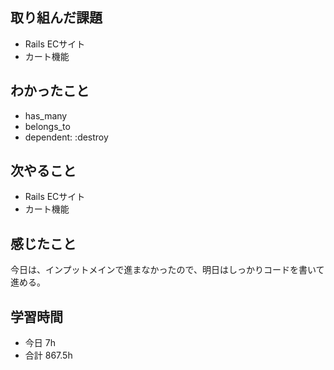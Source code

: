 ## 取り組んだ課題
- Rails ECサイト
- カート機能

## わかったこと
- has_many
- belongs_to
- dependent: :destroy

## 次やること
- Rails ECサイト
- カート機能

## 感じたこと
今日は、インプットメインで進まなかったので、明日はしっかりコードを書いて進める。

## 学習時間
- 今日 7h
- 合計 867.5h
